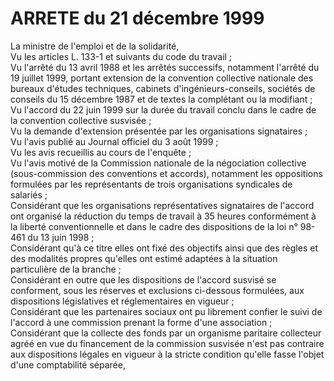 # ARRETE du 21 décembre 1999

La ministre de l'emploi et de la solidarité,  
 Vu les articles L. 133-1 et suivants du code du travail ;  
 Vu l'arrêté du 13 avril 1988 et les arrêtés successifs, notamment l'arrêté du 19 juillet 1999, portant extension de la convention collective nationale des bureaux d'études techniques, cabinets d'ingénieurs-conseils, sociétés de conseils du 15 décembre 1987 et de textes la complétant ou la modifiant ;  
 Vu l'accord du 22 juin 1999 sur la durée du travail conclu dans le cadre de la convention collective susvisée ;  
 Vu la demande d'extension présentée par les organisations signataires ;  
 Vu l'avis publié au Journal officiel du 3 août 1999 ;  
 Vu les avis recueillis au cours de l'enquête ;  
 Vu l'avis motivé de la Commission nationale de la négociation collective (sous-commission des conventions et accords), notamment les oppositions formulées par les représentants de trois organisations syndicales de salariés ;  
 Considérant que les organisations représentatives signataires de l'accord ont organisé la réduction du temps de travail à 35 heures conformément à la liberté conventionnelle et dans le cadre des dispositions de la loi n° 98-461 du 13 juin 1998 ;  
 Considérant qu'à ce titre elles ont fixé des objectifs ainsi que des règles et des modalités propres qu'elles ont estimé adaptées à la situation particulière de la branche ;  
 Considérant en outre que les dispositions de l'accord susvisé se conforment, sous les réserves et exclusions ci-dessous formulées, aux dispositions législatives et réglementaires en vigueur ;  
 Considérant que les partenaires sociaux ont pu librement confier le suivi de l'accord à une commission prenant la forme d'une association ;  
 Considérant que la collecte des fonds par un organisme paritaire collecteur agréé en vue du financement de la commission susvisée n'est pas contraire aux dispositions légales en vigueur à la stricte condition qu'elle fasse l'objet d'une comptabilité séparée,  

